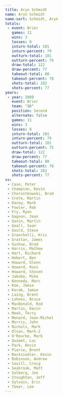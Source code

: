 ```yaml
---
title: Aryn Schmidt
name: Aryn Schmidt
name-sort: Schmidt, Aryn
totals:
 - event: Brier
   games: 11
   wins: 3
   losses: 8
   inturn-total: 101
   inturn-percent: 79
   outturn-total: 101
   outturn-percent: 75
   draw-total: 122
   draw-percent: 77
   takeout-total: 80
   takeout-percent: 78
   shots-total: 202
   shots-percent: 77
years:
 - year: 2009
   event: Brier
   team: "SK"
   position: Second
   alternate: false
   games: 11
   wins: 3
   losses: 8
   inturn-total: 101
   inturn-percent: 79
   outturn-total: 101
   outturn-percent: 75
   draw-total: 122
   draw-percent: 77
   takeout-total: 80
   takeout-percent: 78
   shots-total: 202
   shots-percent: 77
vs:
 - Case, Peter
 - Champion, Kevin
 - Chorostkowski, Brad
 - Crete, Martin
 - Dacey, Mark
 - Fowler, Rob
 - Fry, Ryan
 - Gagnon, Jean
 - Gavin, Martin
 - Geall, Sean
 - Gould, Steve
 - Granchelli, Kris
 - Grattan, James
 - Gushue, Brad
 - Harris, Mathew
 - Hart, Richard
 - Hebert, Ben
 - Howard, Glenn
 - Howard, Russ
 - Howard, Steven
 - Jakubo, Mike
 - Kennedy, Marc
 - Koe, Jamie
 - Korab, Jamie
 - Laing, Brent
 - Lohnes, Bruce
 - MacDonald, Rod
 - Martin, Kevin
 - Meek, Terry
 - Menard, Jean-Michel
 - Morris, John
 - Nichols, Mark
 - Olson, Mark-2
 - O'Rourke, Mark
 - Ouimet, Luc
 - Park, Kevin
 - Pierce, Brent
 - Recksiedler, Kevin
 - Robinson, Andrew
 - Savill, Craig
 - Seabrook, Matt
 - Solberg, Jon
 - Stoughton, Jeff
 - Sylvain, Eric
 - Toner, Lee
---
```

